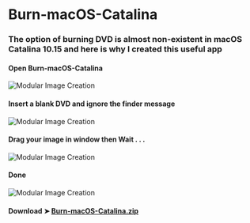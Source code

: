 # Burn-macOS-Catalina

### The option of burning DVD is almost non-existent in macOS Catalina 10.15 and here is why I created this useful app

#### Open Burn-macOS-Catalina

![Modular Image Creation](https://i25.servimg.com/u/f25/18/50/18/69/burn010.png)

#### Insert a blank DVD and ignore the finder message

![Modular Image Creation](https://i25.servimg.com/u/f25/18/50/18/69/ignore10.png)

#### Drag your image in window then Wait . . .

![Modular Image Creation](https://i25.servimg.com/u/f25/18/50/18/69/burn10.png)

#### Done

![Modular Image Creation](https://i25.servimg.com/u/f25/18/50/18/69/burn_f10.png)



#### Download ➤ [Burn-macOS-Catalina.zip ](https://github.com/chris1111/Burn-macOS-Catalina/releases/tag/V1)